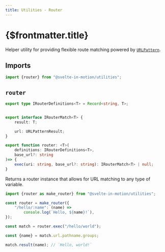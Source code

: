 ```yaml
---
title: Utilities - Router
---
```


# {$frontmatter.title}

Helper utility for providing flexible route matching powered by [`URLPattern`](https://developer.mozilla.org/en-US/docs/Web/API/URLPattern).

## Imports

```typescript
import {router} from "@svelte-in-motion/utilities";
```

## `router`

```typescript
export type IRouterDefinitions<T> = Record<string, T>;


export interface IRouterMatch<T> {
    result: T;

    url: URLPatternResult;
}

export function router: <T>(
    definitions: IRouterDefinitions<T>,
    base_url?: string
)=> {
    exec(uri: string, base_url?: string): IRouterMatch<T> | null;
}
```

Returns a router instance that allows for URL matching to any type of variable.

```typescript
import {router as make_router} from "@svelte-in-motion/utilities";

const router = make_router({
    "/hello/:name": (name) =>
        console.log(`Hello, ${name}!`),
});

const match = router.exec("/hello/world");

const {name} = match.url.pathname.groups;

match.result(name); // `Hello, world!`
```
